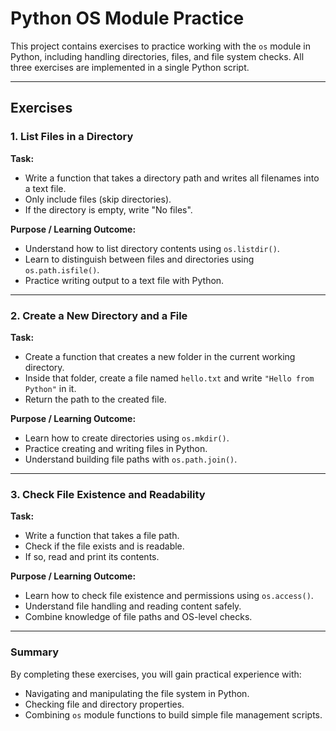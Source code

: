 # Python OS Module Practice

This project contains exercises to practice working with the `os` module in Python, including handling directories, files, and file system checks. All three exercises are implemented in a single Python script.

---

## Exercises

### 1. List Files in a Directory
**Task:**  
- Write a function that takes a directory path and writes all filenames into a text file.  
- Only include files (skip directories).  
- If the directory is empty, write "No files".

**Purpose / Learning Outcome:**  
- Understand how to list directory contents using `os.listdir()`.  
- Learn to distinguish between files and directories using `os.path.isfile()`.  
- Practice writing output to a text file with Python.

---

### 2. Create a New Directory and a File
**Task:**  
- Create a function that creates a new folder in the current working directory.  
- Inside that folder, create a file named `hello.txt` and write `"Hello from Python"` in it.  
- Return the path to the created file.

**Purpose / Learning Outcome:**  
- Learn how to create directories using `os.mkdir()`.  
- Practice creating and writing files in Python.  
- Understand building file paths with `os.path.join()`.

---

### 3. Check File Existence and Readability
**Task:**  
- Write a function that takes a file path.  
- Check if the file exists and is readable.  
- If so, read and print its contents.

**Purpose / Learning Outcome:**  
- Learn how to check file existence and permissions using `os.access()`.  
- Understand file handling and reading content safely.  
- Combine knowledge of file paths and OS-level checks.

---

### Summary
By completing these exercises, you will gain practical experience with:  
- Navigating and manipulating the file system in Python.  
- Checking file and directory properties.  
- Combining `os` module functions to build simple file management scripts.

